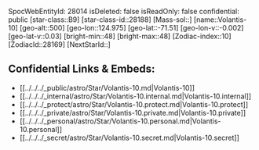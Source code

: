 ﻿---
location: [-71.51,124.975,500]
type: Star
tags:
- astro/Star

---
SpocWebEntityId: 28014
isDeleted: false
isReadOnly: false
confidential: public
[star-class::B9]
[star-class-id::28188]
[Mass-sol::]
[name::Volantis-10]
[geo-alt::500]
[geo-lon::124.975]
[geo-lat::-71.51]
[geo-lon-v::-0.002]
[geo-lat-v::0.03]
[bright-min::48]
[bright-max::48]
[Zodiac-index::10]
[ZodiacId::28169]
[NextStarId::]



## Confidential Links & Embeds: 
- [[../../../_public/astro/Star/Volantis-10.md|Volantis-10]] 
- [[../../../_internal/astro/Star/Volantis-10.internal.md|Volantis-10.internal]] 
- [[../../../_protect/astro/Star/Volantis-10.protect.md|Volantis-10.protect]] 
- [[../../../_private/astro/Star/Volantis-10.private.md|Volantis-10.private]] 
- [[../../../_personal/astro/Star/Volantis-10.personal.md|Volantis-10.personal]] 
- [[../../../_secret/astro/Star/Volantis-10.secret.md|Volantis-10.secret]] 
